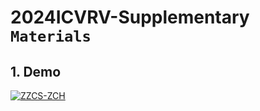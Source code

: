 # 2024ICVRV-Supplementary `Materials`

## 1. Demo 
[![ZZCS-ZCH](http://img.youtube.com/vi/KZrJMDi6OkA/0.jpg)](https://www.youtube.com/watch?v=KZrJMDi6OkA "demov1")
